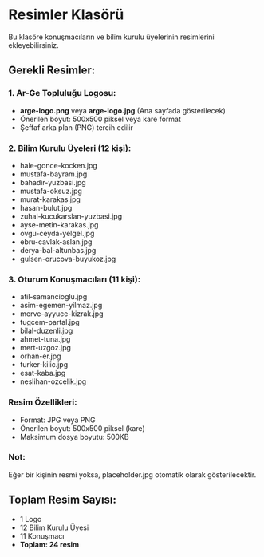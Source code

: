 # Resimler Klasörü

Bu klasöre konuşmacıların ve bilim kurulu üyelerinin resimlerini ekleyebilirsiniz.

## Gerekli Resimler:

### 1. Ar-Ge Topluluğu Logosu:
- **arge-logo.png** veya **arge-logo.jpg** (Ana sayfada gösterilecek)
- Önerilen boyut: 500x500 piksel veya kare format
- Şeffaf arka plan (PNG) tercih edilir

### 2. Bilim Kurulu Üyeleri (12 kişi):
- hale-gonce-kocken.jpg
- mustafa-bayram.jpg
- bahadir-yuzbasi.jpg
- mustafa-oksuz.jpg
- murat-karakas.jpg
- hasan-bulut.jpg
- zuhal-kucukarslan-yuzbasi.jpg
- ayse-metin-karakas.jpg
- ovgu-ceyda-yelgel.jpg
- ebru-cavlak-aslan.jpg
- derya-bal-altunbas.jpg
- gulsen-orucova-buyukoz.jpg

### 3. Oturum Konuşmacıları (11 kişi):
- atil-samancioglu.jpg
- asim-egemen-yilmaz.jpg
- merve-ayyuce-kizrak.jpg
- tugcem-partal.jpg
- bilal-duzenli.jpg
- ahmet-tuna.jpg
- mert-uzgoz.jpg
- orhan-er.jpg
- turker-kilic.jpg
- esat-kaba.jpg
- neslihan-ozcelik.jpg

### Resim Özellikleri:
- Format: JPG veya PNG
- Önerilen boyut: 500x500 piksel (kare)
- Maksimum dosya boyutu: 500KB

### Not:
Eğer bir kişinin resmi yoksa, placeholder.jpg otomatik olarak gösterilecektir.

## Toplam Resim Sayısı:
- 1 Logo
- 12 Bilim Kurulu Üyesi
- 11 Konuşmacı
- **Toplam: 24 resim**

